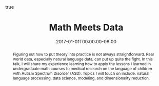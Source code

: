 ---
title: Math Meets Data
event: Mathematical Sciences Colloquium 
event_url: https://college.lclark.edu/departments/mathematical_sciences/
location: Lewis & Clark College, Portland, Oregon
projects:

url_custom:
- name: Raw Slides
  url: https://raw.githubusercontent.com/gracelawley/gracelawley/master/static/slides/math-meets-data/index.Rmd

tags: []
time_end: 2019-04-04T16:30:00
time_start: 2019-04-04T15:30:00

abstract: "Figuring out how to put theory into practice is not always straightforward. Real world data, especially natural language data, can put up quite the fight. In this talk, I will share my experience learning how to apply the lessons I learned in undergraduate math courses to medical research on the language of children with Autism Spectrum Disorder (ASD). Topics I will touch on include: natural language processing, data science, modeling, and dimensionality reduction."
abstract_short: "Tales of my transition from math proofs to natural language research at Oregon Health & Science University."

all_day: false
authors: []
date: "2017-01-01T00:00:00-08:00" # schedule publish date
draft: false
featured: false
math: true
---